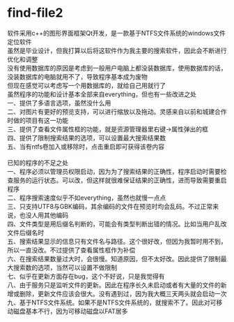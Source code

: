 # find-file2
软件采用c++的图形界面框架Qt开发，是一款基于NTFS文件系统的windows文件定位软件<br>
虽然是毕业设计，但我打算以后将这软件作为我主要的搜索软件，因此会不断进行优化和调整<br>
没有使用数据库的原因是考虑到一般用户电脑上都没装数据库，使用数据库的话，没装数据库的电脑就用不了，导致程序基本成为废物<br>
但现在感觉可以考虑写一个用数据库的，就给自己用就行了<br>
虽然程序的功能和设计基本全部来自everything，但也有一些改进之处<br>
一、提供了多语言选项，虽然没什么用<br>
二、对图片有更好的预览支持，可以进行缩放以及拖动。灵感来自以前和城建合作时做的项目有这一功能<br>
三、提供了查看文件属性框的功能，就是资源管理器里右键->属性弹出的框<br>
四、提供了限制搜索结果的选项，可以设置最大搜索结果数<br>
五、当有ntfs卷加入或移除时，点击重启即可获得该卷内容<br>
<br>
已知的程序的不足之处<br>
一、程序必须以管理员权限启动，因为为了搜索结果的正确性，程序启动时需要检查服务的运行状态。可以改，但这样就很难保证结果的正确性，进而导致需要重启程序<br>
二、程序搜索速度似乎不如everything，虽然也就慢一点点<br>
三、只支持UTF8与GBK编码，其余编码的文件在预览时均会乱码。不过正常来说，也没人用其他编码<br>
四、文件类型是用后缀名判断的，可能会有类型判断出错的情况。比如当用户乱改文件后缀名时<br>
五、搜索结果显示的信息只有文件名与路径。这个很好改，但因为我暂时用不到，所以一直没改。不过提供了查看属性框作为补偿<br>
六、在搜索结果数量过大时，会很慢。知道原因，但不太好改。因此提供了限制最大搜索数的选项，当然可以设置不做限制<br>
七、似乎在更新方面存在bug，这个不好说，只是我觉得有<br>
八、由于服务只是监听文件的更新。因此在程序长久未启动或者有大量的文件的新增或删除，更新文件应该会很大。没有遇到过，因为我大概三天两头就会启动一次
九、基于NTFS文件系统。如果不是NTFS文件系统的，就搜索不了。因此对可移动磁盘基本不行，因为可移动磁盘以FAT居多
